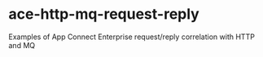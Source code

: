 # ace-http-mq-request-reply
Examples of App Connect Enterprise request/reply correlation with HTTP and MQ
